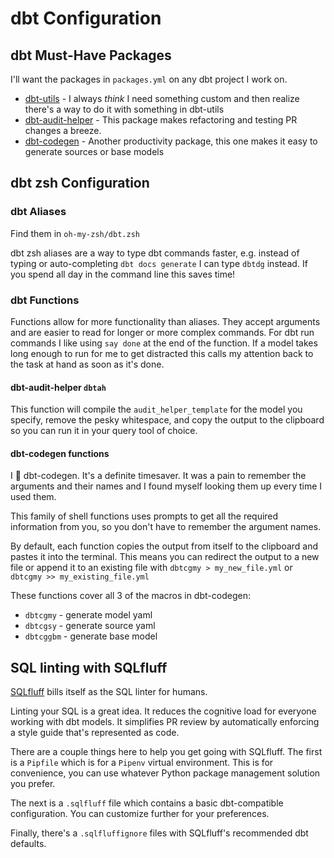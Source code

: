 # dbt Configuration

## dbt Must-Have Packages

I'll want the packages in `packages.yml` on any dbt project I work on.

* [dbt-utils](https://github.com/dbt-labs/dbt-utils) - I always *think* I need something custom and then realize there's a way to do it with something in dbt-utils
* [dbt-audit-helper](https://github.com/dbt-labs/dbt-audit-helper) - This package makes refactoring and testing PR changes a breeze.
* [dbt-codegen](https://github.com/dbt-labs/dbt-codegen) - Another productivity package, this one makes it easy to generate sources or base models

## dbt zsh Configuration

### dbt Aliases

Find them in `oh-my-zsh/dbt.zsh`

dbt zsh aliases are a way to type dbt commands faster, e.g. instead of typing or
auto-completing `dbt docs generate` I can type `dbtdg` instead. If you spend all
day in the command line this saves time!

### dbt Functions

Functions allow for more functionality than aliases. They accept arguments and
are easier to read for longer or more complex commands. For dbt run commands I
like using `say done` at the end of the function. If a model takes long enough
to run for me to get distracted this calls my attention back to the task at hand
as soon as it's done.

#### dbt-audit-helper `dbtah`

This function will compile the `audit_helper_template` for the model you specify,
remove the pesky whitespace, and copy the output to the clipboard so you can run
it in your query tool of choice.

#### dbt-codegen functions

I 🧡 dbt-codegen. It's a definite timesaver. It was a pain to remember the
arguments and their names and I found myself looking them up every time I used
them.

This family of shell functions uses prompts to get all the required information
from you, so you don't have to remember the argument names.

By default, each function copies the output from itself to the clipboard and
pastes it into the terminal. This means you can redirect the output to a new
file or append it to an existing file with `dbtcgmy > my_new_file.yml` or
`dbtcgmy >> my_existing_file.yml`

These functions cover all 3 of the macros in dbt-codegen:

* `dbtcgmy` - generate model yaml
* `dbtcgsy` - generate source yaml
* `dbtcggbm` - generate base model

## SQL linting with SQLfluff

[SQLfluff](https://docs.sqlfluff.com/en/stable/index.html) bills itself as the
SQL linter for humans.

Linting your SQL is a great idea. It reduces the cognitive load for everyone
working with dbt models. It simplifies PR review by automatically enforcing a
style guide that's represented as code.

There are a couple things here to help you get going with SQLfluff. The first is
a `Pipfile` which is for a `Pipenv` virtual environment. This is for convenience,
you can use whatever Python package management solution you prefer.

The next is a `.sqlfluff` file which contains a basic dbt-compatible
configuration. You can customize further for your preferences.

Finally, there's a `.sqlfluffignore` files with SQLfluff's recommended dbt
defaults.
